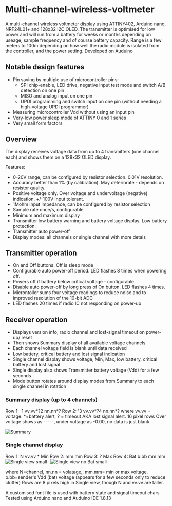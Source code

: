 # Multi-channel-wireless-voltmeter
A multi-channel wireless voltmeter display using ATTINY402, Arduino nano, NRF24L01+ and 128x32 I2C OLED.
The transmitter is optimised for low power and will run from a battery for weeks or months depending on useage, sample frequency and of course battery capacity.
Range is a few meters to 100m depending on how well the radio module is isolated from the controller, and the power setting.
Developed on Auduino

## Notable design features
* Pin saving by multiple use of microcontroller pins:
  * SPI chip-enable, LED drive, negative input test mode and switch A/B detection on one pin
  * MISO and analog input on one pin
  * UPDI programming and switch input on one pin (without needing a high-voltage UPDI programmer)
* Measuring microcontroller Vdd without using an input pin
* Very-low power sleep mode of ATTINY 0 and 1 series
* Very small form factors

## Overview
The display receives voltage data from up to 4 transmitters (one channel each) and shows them on a 128x32 OLED display.

Features:
* 0-20V range, can be configured by resistor selection. 0.01V resolution.
* Accuracy better than 1% (by calibration). May deteriorate - depends on resistor quality.
* Positive voltage only. Over voltage and undervoltage (negative) indication. +/-100V input tolerant.
* 1Mohm input impedance, can be configured by resistor selection
* Sample rate once/s, configurable
* Minimum and maximum display
* Transmitter low battery warning and battery voltage display. Low battery protection.
* Transmitter auto power-off
* Display modes: all channels or single channel with more detais

## Transmitter operation
* On and Off buttons. Off is sleep mode
* Configurable auto power-off period. LED flashes 8 times when powering off.
* Powers off if battery below critical voltage - configurable
* Disable auto power-off by long press of On button. LED flashes 4 times.
* Microntoller sums four voltage readings to reduce noise and to improved resolution of the 10-bit ADC
* LED flashes 20 times if radio IC not responding on power-up

## Receiver operation
* Displays version info, radio channel and lost-signal timeout on power-up/ reset
* Then shows Summary display of all available voltage channels
* Each channel voltage field is blank until data received
* Low battery, critical battery and lost signal indication
* Single channel display shows voltage, Min, Max, low battery, critical battery and lost signal
* Single display also shows Transmitter battery voltage (Vdd) for a few seconds
* Mode button rotates around display modes from Summary to each single channel in rotation

### Summary display (up to 4 channels)
 Row 1: '1 vv.vv*?2 nn.nn*?
 Row 2: '3 vv.vv*?4 nn.nn*?
 where vv.vv = voltage. *=battery alert, ? = timeout AKA lost signal alert. 16 pixel rows
 Over voltage shows as -----, under voltage as -0.00, no data is just blank
 
![Summary](https://user-images.githubusercontent.com/4630866/99881511-32e78800-2c12-11eb-9359-a8b6a553febb.png) 
 
### Single channel display
 Row 1: N vv.vv *   Min
 Row 2:             mm.mm
 Row 3:         ?   Max
 Row 4: Bat b.bb    mm.mm
 ![Single view small-](https://user-images.githubusercontent.com/4630866/99881510-32e78800-2c12-11eb-8216-1242ac274dff.png)
 ![Single view no Bat small-](https://user-images.githubusercontent.com/4630866/99881507-2c591080-2c12-11eb-9e34-ab5b6b527589.png)
 
 where N=channel, nn.nn = volatage,, mm.mm= min or max voltage, 
 b.bb=sender's Vdd (bat) voltage (appears for a few seconds only to reduce clutter)
 Rows are 8 pixels high in Single view, though N and vv.vv are taller.

A customised font file is used with battery state and signal timeout chars
Tested using Arduino nano and Auduino IDE 1.8.13
